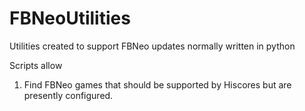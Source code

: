 # FBNeoUtilities
Utilities created to support FBNeo updates
normally written in python

Scripts allow
1. Find FBNeo games that should be supported by Hiscores but are presently configured.
